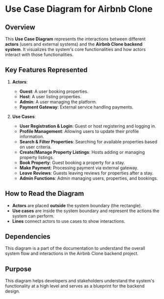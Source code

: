 # Use Case Diagram for Airbnb Clone

## Overview
This **Use Case Diagram** represents the interactions between different **actors** (users and external systems) and the **Airbnb Clone backend system**. It visualizes the system's core functionalities and how actors interact with those functionalities.

## Key Features Represented
1. **Actors**:
   - **Guest**: A user booking properties.
   - **Host**: A user listing properties.
   - **Admin**: A user managing the platform.
   - **Payment Gateway**: External service handling payments.

2. **Use Cases**:
   - **User Registration & Login**: Guest or host registering and logging in.
   - **Profile Management**: Allowing users to update their profile information.
   - **Search & Filter Properties**: Searching for available properties based on user criteria.
   - **Create/Manage Property Listings**: Hosts adding or managing property listings.
   - **Book Property**: Guest booking a property for a stay.
   - **Make Payment**: Processing payment via external gateway.
   - **Leave Reviews**: Guests leaving reviews for properties after a stay.
   - **Admin Functions**: Admin managing users, properties, and bookings.

## How to Read the Diagram
- **Actors** are placed **outside** the system boundary (the rectangle).
- **Use cases** are inside the system boundary and represent the actions the system can perform.
- **Lines** connect actors to use cases to show interactions.

## Dependencies
This diagram is a part of the documentation to understand the overall system flow and interactions in the Airbnb Clone backend project.

## Purpose
This diagram helps developers and stakeholders understand the system's functionality at a high level and serves as a blueprint for the backend design.